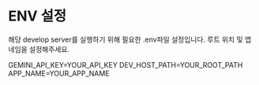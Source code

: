 # ENV 설정
해당 develop server를 실행하기 위해 필요한 .env파일 설정입니다.
루트 위치 및 앱 네임을 설정해주세요.

GEMINI_API_KEY=YOUR_API_KEY
DEV_HOST_PATH=YOUR_ROOT_PATH
APP_NAME=YOUR_APP_NAME
